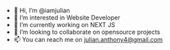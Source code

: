 - 👋 Hi, I’m @iamjulian
- 👀 I’m interested in Website Developer
- 🌱 I’m currently working on NEXT JS
- 💞️ I’m looking to collaborate on opensource projects
- 📫 You can reach me on julian.anthony4@gmail.com

<!---
iamjulian/iamjulian is a ✨ special ✨ repository containing all of my development projects.
You can click the Preview link to take a look at my Projects.
--->
